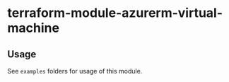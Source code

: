 # terraform-module-azurerm-virtual-machine

## Usage
See `examples` folders for usage of this module.

<!-- BEGINNING OF PRE-COMMIT-TERRAFORM DOCS HOOK -->
<!-- END OF PRE-COMMIT-TERRAFORM DOCS HOOK -->
